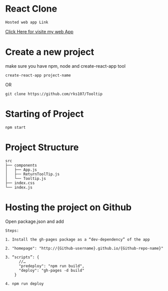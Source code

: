# React Clone
```
Hosted web app Link
```
<a href="https://rks107.github.io/Tooltip/"> Click Here for visite my web App </a>


# Create a new project

make sure you have npm, node and create-react-app tool

```
create-react-app project-name
```

OR

```
git clone https://github.com/rks107/Tooltip
```

# Starting of Project

```
npm start
```

# Project Structure

```
src
├── components
│   ├── App.js
│   ├── ReturnToolTip.js
│   └── Tooltip.js
├── index.css
└── index.js
```

# Hosting the project on Github

Open package.json and add

```
Steps:

1. Install the gh-pages package as a “dev-dependency” of the app

2. "homepage": "http://{Github-username}.github.io/{Github-repo-name}"

3. “scripts”: {
      //…
      "predeploy": "npm run build",
      "deploy": "gh-pages -d build"
    }

4. npm run deploy
  
```